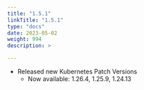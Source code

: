 ```yaml
---
title: "1.5.1"
linkTitle: "1.5.1"
type: "docs"
date: 2023-05-02
weight: 994
description: >

---
```


- Released new Kubernetes Patch Versions
  - Now available: 1.26.4, 1.25.9, 1.24.13

